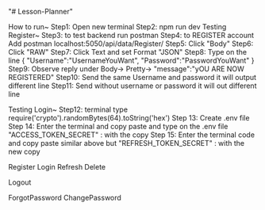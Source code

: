 "# Lesson-Planner" 

How to run~
Step1: Open new terminal
Step2: npm run dev
Testing Register~
Step3: to test backend run postman
Step4: to REGISTER account Add postman localhost:5050/api/data/Register/
Step5: Click "Body"
Step6: Click "RAW"
Step7: Click Text and set Format "JSON"
Step8: Type on the line
{
    "Username":"UsernameYouWant",
    "Password":"PasswordYouWant"
}
Step9: Observe reply under Body-> Pretty-> "message":"yOU ARE NOW REGISTERED"
Step10: Send the same Username and password it will output different line
Step11: Send without username or password it will out different line

Testing Login~
Step12: terminal type require('crypto').randomBytes(64).toString('hex')
Step 13: Create .env file
Step 14: Enter the terminal and copy paste and type on the .env file "ACCESS_TOKEN_SECRET" : with the copy
Step 15: Enter the terminal code and copy paste similar above but "REFRESH_TOKEN_SECRET" : with the new copy





Register
Login
Refresh
Delete


Logout



ForgotPassword
ChangePassword

